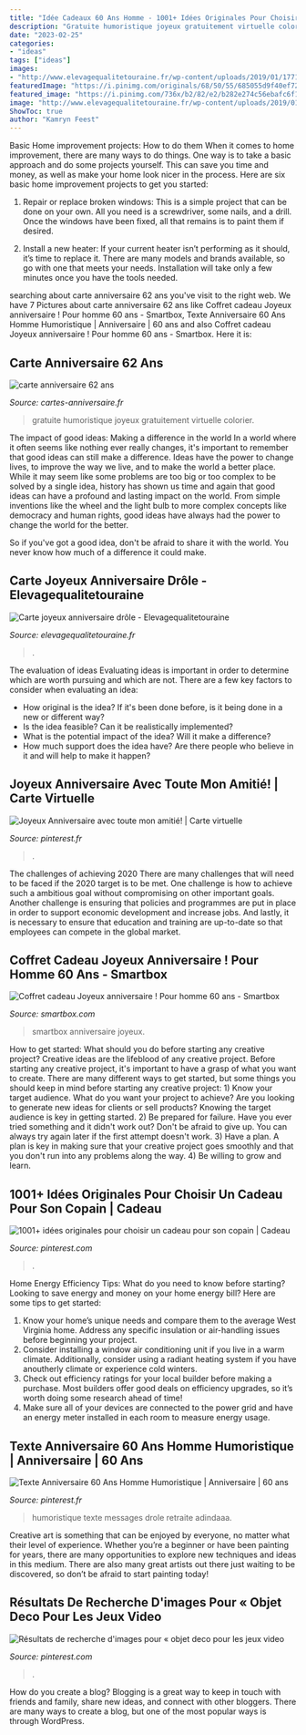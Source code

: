 ```yaml
---
title: "Idée Cadeaux 60 Ans Homme - 1001+ Idées Originales Pour Choisir Un Cadeau Pour Son Copain"
description: "Gratuite humoristique joyeux gratuitement virtuelle colorier"
date: "2023-02-25"
categories:
- "ideas"
tags: ["ideas"]
images:
- "http://www.elevagequalitetouraine.fr/wp-content/uploads/2019/01/17716b-2-695x1024.jpg"
featuredImage: "https://i.pinimg.com/originals/68/50/55/685055d9f40ef7285f61aa4fc0f762cc.jpg"
featured_image: "https://i.pinimg.com/736x/b2/82/e2/b282e274c56ebafc6f1c1593e0bb77d0.jpg"
image: "http://www.elevagequalitetouraine.fr/wp-content/uploads/2019/01/17716b-2-695x1024.jpg"
ShowToc: true
author: "Kamryn Feest"
---
```



Basic Home improvement projects: How to do them
When it comes to home improvement, there are many ways to do things. One way is to take a basic approach and do some projects yourself. This can save you time and money, as well as make your home look nicer in the process. Here are six basic home improvement projects to get you started:
1) Repair or replace broken windows: This is a simple project that can be done on your own. All you need is a screwdriver, some nails, and a drill. Once the windows have been fixed, all that remains is to paint them if desired.

2) Install a new heater: If your current heater isn’t performing as it should, it’s time to replace it. There are many models and brands available, so go with one that meets your needs. Installation will take only a few minutes once you have the tools needed.

	

		
searching about carte anniversaire 62 ans you've visit to the right web. We have 7 Pictures about carte anniversaire 62 ans like Coffret cadeau Joyeux anniversaire ! Pour homme 60 ans - Smartbox, Texte Anniversaire 60 Ans Homme Humoristique | Anniversaire | 60 ans and also Coffret cadeau Joyeux anniversaire ! Pour homme 60 ans - Smartbox. Here it is:
		
    
## Carte Anniversaire 62 Ans

<img loading=lazy src="http://www.cartes-anniversaire.fr/wp-content/uploads/2017/09/idee-de-carte-anniversaire-62-ans.jpg" onerror="this.onerror=null;this.src='https://tse4.mm.bing.net/th?id=OIP.OxbUS1VY_dY91QHBNrEtUQHaKf&amp;pid=15.1';" alt="carte anniversaire 62 ans">

_Source: cartes-anniversaire.fr_

>gratuite humoristique joyeux gratuitement virtuelle colorier. 

	

The impact of good ideas: Making a difference in the world
In a world where it often seems like nothing ever really changes, it's important to remember that good ideas can still make a difference. Ideas have the power to change lives, to improve the way we live, and to make the world a better place.
While it may seem like some problems are too big or too complex to be solved by a single idea, history has shown us time and again that good ideas can have a profound and lasting impact on the world. From simple inventions like the wheel and the light bulb to more complex concepts like democracy and human rights, good ideas have always had the power to change the world for the better.

So if you've got a good idea, don't be afraid to share it with the world. You never know how much of a difference it could make.

    
## Carte Joyeux Anniversaire Drôle - Elevagequalitetouraine

<img loading=lazy src="http://www.elevagequalitetouraine.fr/wp-content/uploads/2019/01/17716b-2-695x1024.jpg" onerror="this.onerror=null;this.src='https://tse2.mm.bing.net/th?id=OIP.krZhZrVTXC0VflH40tyvOAHaK6&amp;pid=15.1';" alt="Carte joyeux anniversaire drôle - Elevagequalitetouraine">

_Source: elevagequalitetouraine.fr_

>. 

	

The evaluation of ideas
Evaluating ideas is important in order to determine which are worth pursuing and which are not. There are a few key factors to consider when evaluating an idea:
- How original is the idea? If it's been done before, is it being done in a new or different way?
- Is the idea feasible? Can it be realistically implemented?
- What is the potential impact of the idea? Will it make a difference?
- How much support does the idea have? Are there people who believe in it and will help to make it happen?

    
## Joyeux Anniversaire Avec Toute Mon Amitié! | Carte Virtuelle

<img loading=lazy src="https://i.pinimg.com/originals/83/2a/a9/832aa983c5df00e9783e4b5450058b0e.jpg" onerror="this.onerror=null;this.src='https://tse1.mm.bing.net/th?id=OIP.smKauX54OkMBmVw8Fob9WwHaE7&amp;pid=15.1';" alt="Joyeux Anniversaire avec toute mon amitié! | Carte virtuelle">

_Source: pinterest.fr_

>. 

	

The challenges of achieving 2020
There are many challenges that will need to be faced if the 2020 target is to be met. One challenge is how to achieve such a ambitious goal without compromising on other important goals. Another challenge is ensuring that policies and programmes are put in place in order to support economic development and increase jobs. And lastly, it is necessary to ensure that education and training are up-to-date so that employees can compete in the global market.

    
## Coffret Cadeau Joyeux Anniversaire ! Pour Homme 60 Ans - Smartbox

<img loading=lazy src="https://media.smartbox.com/pim/10000018064711236197599.jpg" onerror="this.onerror=null;this.src='https://tse3.mm.bing.net/th?id=OIP.1wgCPEt73d_FFnIV4kUJ7wHaFj&amp;pid=15.1';" alt="Coffret cadeau Joyeux anniversaire ! Pour homme 60 ans - Smartbox">

_Source: smartbox.com_

>smartbox anniversaire joyeux. 

	

How to get started: What should you do before starting any creative project?
Creative ideas are the lifeblood of any creative project. Before starting any creative project, it's important to have a grasp of what you want to create. There are many different ways to get started, but some things you should keep in mind before starting any creative project: 1) Know your target audience. What do you want your project to achieve? Are you looking to generate new ideas for clients or sell products? Knowing the target audience is key in getting started. 2) Be prepared for failure. Have you ever tried something and it didn't work out? Don't be afraid to give up. You can always try again later if the first attempt doesn't work. 3) Have a plan. A plan is key in making sure that your creative project goes smoothly and that you don't run into any problems along the way. 4) Be willing to grow and learn.

    
## 1001+ Idées Originales Pour Choisir Un Cadeau Pour Son Copain | Cadeau

<img loading=lazy src="https://i.pinimg.com/originals/68/50/55/685055d9f40ef7285f61aa4fc0f762cc.jpg" onerror="this.onerror=null;this.src='https://tse1.mm.bing.net/th?id=OIP.Fv1f_jV_q_A-XSUJ70lR7wHaRM&amp;pid=15.1';" alt="1001+ idées originales pour choisir un cadeau pour son copain | Cadeau">

_Source: pinterest.com_

>. 

	

Home Energy Efficiency Tips: What do you need to know before starting?
Looking to save energy and money on your home energy bill? Here are some tips to get started: 
1. Know your home’s unique needs and compare them to the average West Virginia home. Address any specific insulation or air-handling issues before beginning your project. 
2. Consider installing a window air conditioning unit if you live in a warm climate. Additionally, consider using a radiant heating system if you have anoutherly climate or experience cold winters. 
3. Check out efficiency ratings for your local builder before making a purchase. Most builders offer good deals on efficiency upgrades, so it’s worth doing some research ahead of time! 
4. Make sure all of your devices are connected to the power grid and have an energy meter installed in each room to measure energy usage.

    
## Texte Anniversaire 60 Ans Homme Humoristique | Anniversaire | 60 Ans

<img loading=lazy src="https://i.pinimg.com/originals/fb/8a/de/fb8ade09a6b01bc51dd3c12011fba1fc.jpg" onerror="this.onerror=null;this.src='https://tse1.mm.bing.net/th?id=OIP.j6abKXup_2sFAXaSsxzvEgAAAA&amp;pid=15.1';" alt="Texte Anniversaire 60 Ans Homme Humoristique | Anniversaire | 60 ans">

_Source: pinterest.fr_

>humoristique texte messages drole retraite adindaaa. 

	

Creative art is something that can be enjoyed by everyone, no matter what their level of experience. Whether you’re a beginner or have been painting for years, there are many opportunities to explore new techniques and ideas in this medium. There are also many great artists out there just waiting to be discovered, so don’t be afraid to start painting today!

    
## Résultats De Recherche D&#039;images Pour « Objet Deco Pour Les Jeux Video

<img loading=lazy src="https://i.pinimg.com/736x/b2/82/e2/b282e274c56ebafc6f1c1593e0bb77d0.jpg" onerror="this.onerror=null;this.src='https://tse2.mm.bing.net/th?id=OIP.SlOIfSJYLedtyIdVN42FbgHaHa&amp;pid=15.1';" alt="Résultats de recherche d&#039;images pour « objet deco pour les jeux video">

_Source: pinterest.com_

>. 

	

How do you create a blog?
Blogging is a great way to keep in touch with friends and family, share new ideas, and connect with other bloggers. There are many ways to create a blog, but one of the most popular ways is through WordPress.

